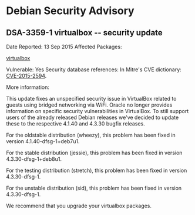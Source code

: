 
Debian Security Advisory
========================


DSA-3359-1 virtualbox -- security update
----------------------------------------



Date Reported:
13 Sep 2015
Affected Packages:

[virtualbox](https://packages.debian.org/src:virtualbox)

Vulnerable:
Yes
Security database references:
In Mitre's CVE dictionary: [CVE-2015-2594](https://security-tracker.debian.org/tracker/CVE-2015-2594).  

More information:

This update fixes an unspecified security issue in VirtualBox related to
guests using bridged networking via WiFi. Oracle no longer provides
information on specific security vulnerabilities in VirtualBox. To still
support users of the already released Debian releases we've decided to
update these to the respective 4.1.40 and 4.3.30 bugfix releases. 


For the oldstable distribution (wheezy), this problem has been fixed
in version 4.1.40-dfsg-1+deb7u1.


For the stable distribution (jessie), this problem has been fixed in
version 4.3.30-dfsg-1+deb8u1.


For the testing distribution (stretch), this problem has been fixed
in version 4.3.30-dfsg-1.


For the unstable distribution (sid), this problem has been fixed in
version 4.3.30-dfsg-1.


We recommend that you upgrade your virtualbox packages.





